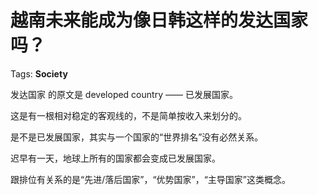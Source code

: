 # 越南未来能成为像日韩这样的发达国家吗？

Tags: **Society**

发达国家 的原文是 developed country —— 已发展国家。

这是有一根相对稳定的客观线的，不是简单按收入来划分的。

是不是已发展国家，其实与一个国家的“世界排名”没有必然关系。

迟早有一天，地球上所有的国家都会变成已发展国家。

跟排位有关系的是“先进/落后国家”，“优势国家”，“主导国家”这类概念。



